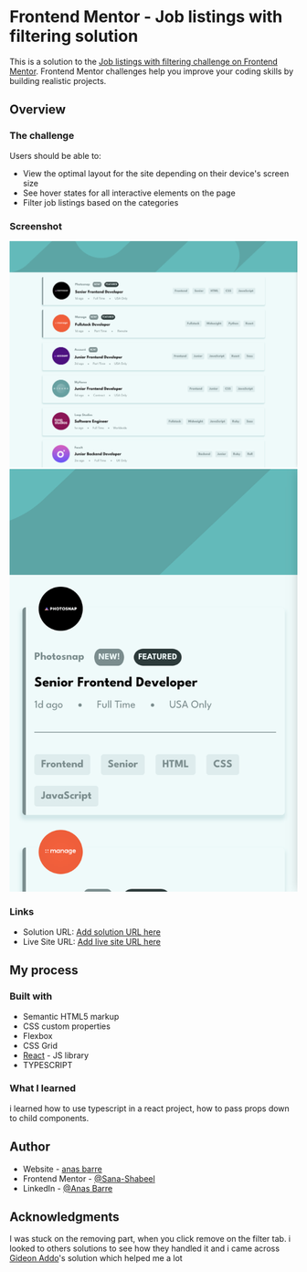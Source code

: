 # Frontend Mentor - Job listings with filtering solution

This is a solution to the [Job listings with filtering challenge on Frontend Mentor](https://www.frontendmentor.io/challenges/job-listings-with-filtering-ivstIPCt). Frontend Mentor challenges help you improve your coding skills by building realistic projects.

## Overview

### The challenge

Users should be able to:

- View the optimal layout for the site depending on their device's screen size
- See hover states for all interactive elements on the page
- Filter job listings based on the categories

### Screenshot

![](./public/assets/desktop-screenshot.png)
![](./public/assets/mobile-screenshot.png)

### Links

- Solution URL: [Add solution URL here](https://your-solution-url.com)
- Live Site URL: [Add live site URL here](https://your-live-site-url.com)

## My process

### Built with

- Semantic HTML5 markup
- CSS custom properties
- Flexbox
- CSS Grid
- [React](https://reactjs.org/) - JS library
- TYPESCRIPT

### What I learned

i learned how to use typescript in a react project, how to pass props down to child components.

## Author

- Website - [anas barre](https://anas-barre.netlify.app/)
- Frontend Mentor - [@Sana-Shabeel](https://www.frontendmentor.io/profile/Sana-Shabeel)
- LinkedIn - [@Anas Barre](https://www.linkedin.com/in/anas-barre-93303723a/)

## Acknowledgments

I was stuck on the removing part, when you click remove on the filter tab. i looked to others solutions to see how they handled it and i came across [Gideon Addo](https://github.com/wuzgood98/job-listings-with-filtering)'s solution which helped me a lot
